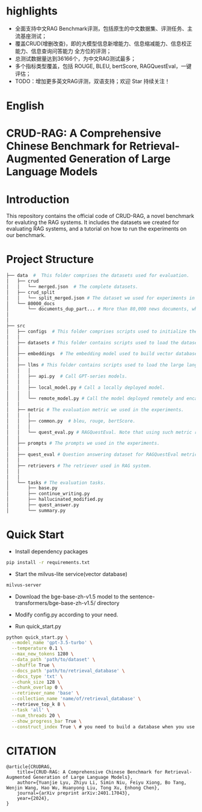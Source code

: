 # highlights

- 全面支持中文RAG Benchmark评测，包括原生的中文数据集、评测任务、主流基座测试；
- 覆盖CRUD(增删改查)，即的大模型信息新增能力、信息缩减能力、信息校正能力、信息查询问答能力 全方位的评测；
- 总测试数据量达到36166个，为中文RAG测试最多；
- 多个指标类型覆盖，包括 ROUGE, BLEU, bertScore, RAGQuestEval，一键评估；
- TODO：增加更多英文RAG评测，双语支持；欢迎 Star 持续关注！

# English

# CRUD-RAG: A Comprehensive Chinese Benchmark for Retrieval-Augmented Generation of Large Language Models

# Introduction
This repository contains the official code of CRUD-RAG, a novel benchmark for evaluting the RAG systems. It includes the datasets we created for evaluating RAG systems, and a tutorial on how to run the experiments on our benchmark.

# Project Structure
```bash
├── data  #  This folder comprises the datasets used for evaluation.
│   ├── crud 
│   │   └── merged.json  # The complete datasets.
│   ├── crud_split
│   │   └── split_merged.json # The dataset we used for experiments in the paper.
│   └── 80000_docs
│       └── documents_dup_part... # More than 80,000 news documents, which are used to build the retrieval database of the RAG system.
│ 
│ 
├── src 
│   ├── configs  # This folder comprises scripts used to initialize the loading parameters of the LLMs in RAG systems. 
│   │   
│   ├── datasets # This folder contains scripts used to load the dataset.
│   │
│   ├── embeddings  # The embedding model used to build vector databases.
│   │       
│   ├── llms # This folder contains scripts used to load the large language models. 
│   │   │
│   │   ├── api.py  # Call GPT-series models.
│   │   │
│   │   ├── local_model.py # Call a locally deployed model.
│   │   │
│   │   └── remote_model.py # Call the model deployed remotely and encapsulated into an API.
│   │
│   ├── metric # The evaluation metric we used in the experiments.
│   │   │
│   │   ├── common.py  # bleu, rouge, bertScore.
│   │   │
│   │   └── quest_eval.py # RAGQuestEval. Note that using such metric requires calling a large language model such as GPT to answer questions, or modifying the code and deploying the question answering model yourself.
│   │
│   ├── prompts # The prompts we used in the experiments.
│   │ 
│   ├── quest_eval # Question answering dataset for RAGQuestEval metric.
│   │ 
│   ├── retrievers # The retriever used in RAG system.
│   │ 
│   │
│   └── tasks # The evaluation tasks.
│       ├── base.py
│       ├── continue_writing.py
│       ├── hallucinated_modified.py
│       ├── quest_answer.py
│       └── summary.py
```

# Quick Start
- Install dependency packages
```bash
pip install -r requirements.txt
```

- Start the milvus-lite service(vector database)
```bash
milvus-server
```

- Download the bge-base-zh-v1.5 model to the sentence-transformers/bge-base-zh-v1.5/ directory

- Modify config.py according to your need.

- Run quick_start.py

```bash
python quick_start.py \
  --model_name 'gpt-3.5-turbo' \
  --temperature 0.1 \
  --max_new_tokens 1280 \
  --data_path 'path/to/dataset' \
  --shuffle True \
  --docs_path 'path/to/retrieval_database' \
  --docs_type 'txt' \
  --chunk_size 128 \
  --chunk_overlap 0 \
  --retriever_name 'base' \
  --collection_name 'name/of/retrieval_database' \ 
  --retrieve_top_k 8 \
  --task 'all' \
  --num_threads 20 \
  --show_progress_bar True \
  --construct_index True \ # you need to build a database when you use it first time
```

# CITATION
```
@article{CRUDRAG,
    title={CRUD-RAG: A Comprehensive Chinese Benchmark for Retrieval-Augmented Generation of Large Language Models},
    author={Yuanjie Lyu, Zhiyu Li, Simin Niu, Feiyu Xiong, Bo Tang, Wenjin Wang, Hao Wu, Huanyong Liu, Tong Xu, Enhong Chen},
    journal={arXiv preprint arXiv:2401.17043},
    year={2024},
}
```
